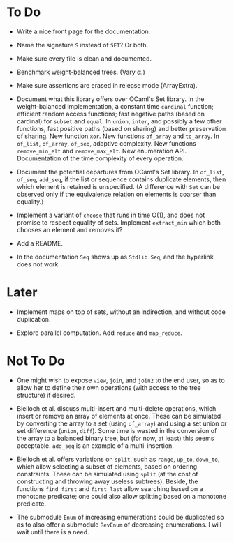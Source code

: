 # To Do

* Write a nice front page for the documentation.

* Name the signature `S` instead of `SET`? Or both.

* Make sure every file is clean and documented.

* Benchmark weight-balanced trees. (Vary α.)

* Make sure assertions are erased in release mode (ArrayExtra).

* Document what this library offers over OCaml's Set library.
  In the weight-balanced implementation,
  a constant time `cardinal` function;
  efficient random access functions;
  fast negative paths (based on cardinal) for `subset` and `equal`.
  In `union`, `inter`, and possibly a few other functions,
  fast positive paths (based on sharing) and
  better preservation of sharing.
  New function `xor`.
  New functions `of_array` and `to_array`.
  In `of_list`, `of_array`, `of_seq`, adaptive complexity.
  New functions `remove_min_elt` and `remove_max_elt`.
  New enumeration API.
  Documentation of the time complexity of every operation.

* Document the potential departures from OCaml's Set library.
  In `of_list`, `of_seq`, `add_seq`,
  if the list or sequence contains duplicate elements,
  then which element is retained is unspecified.
  (A difference with `Set` can be observed only if the equivalence relation
   on elements is coarser than equality.)

* Implement a variant of `choose` that runs in time O(1),
  and does not promise to respect equality of sets.
  Implement `extract_min` which both chooses an element
  and removes it?

* Add a README.

* In the documentation `Seq` shows up as `Stdlib.Seq`,
  and the hyperlink does not work.

# Later

* Implement maps on top of sets,
  without an indirection,
  and without code duplication.

* Explore parallel computation.
  Add `reduce` and `map_reduce`.

# Not To Do

* One might wish to expose `view`, `join`, and `join2` to the end user, so as
  to allow her to define their own operations (with access to the tree
  structure) if desired.

* Blelloch et al. discuss multi-insert and multi-delete operations, which
  insert or remove an array of elements at once. These can be simulated by
  converting the array to a set (using `of_array`) and using a set union or
  set difference (`union`, `diff`). Some time is wasted in the conversion of
  the array to a balanced binary tree, but (for now, at least) this seems
  acceptable. `add_seq` is an example of a multi-insertion.

* Blelloch et al. offers variations on `split`, such as `range`, `up_to`,
  `down_to`, which allow selecting a subset of elements, based on ordering
  constraints. These can be simulated using `split` (at the cost of
  constructing and throwing away useless subtrees). Beside, the functions
  `find_first` and `first_last` allow searching based on a monotone predicate;
  one could also allow splitting based on a monotone predicate.

* The submodule `Enum` of increasing enumerations could be duplicated so as to
  also offer a submodule `RevEnum` of decreasing enumerations. I will wait
  until there is a need.
